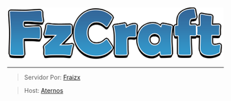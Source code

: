 ![FzCraft logo](https://raw.githubusercontent.com/Fraizx/FzCraft/gh-pages/img/FzCraft%20Logo.png "FzCraft logo")

________________________________________________________________________________________________________________

> Servidor Por: [Fraizx](https://twitter.com/FraizxGD/)

> Host: [Aternos](https://aternos.org/)
